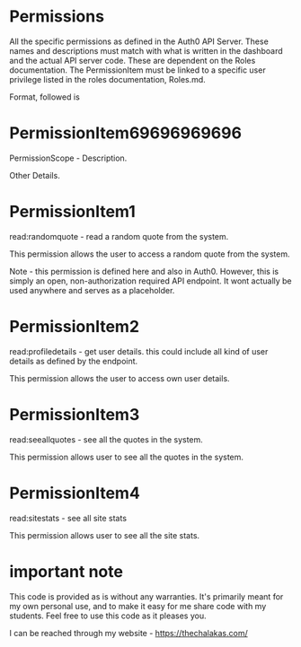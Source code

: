 # Permissions

All the specific permissions as defined in the Auth0 API Server. These names and descriptions must match with what is written in the dashboard and the actual API server code. These are dependent on the Roles documentation. The PermissionItem must be linked to a specific user privilege listed in the roles documentation, Roles.md.

Format, followed is 

# PermissionItem69696969696

PermissionScope - Description.

Other Details.

# PermissionItem1

read:randomquote - read a random quote from the system.

This permission allows the user to access a random quote from the system. 

Note - this permission is defined here and also in Auth0. However, this is simply an open, non-authorization required API endpoint. It wont actually be used anywhere and serves as a placeholder.

# PermissionItem2

read:profiledetails - get user details. this could include all kind of user details as defined by the endpoint.

This permission allows the user to access own user details. 

# PermissionItem3

read:seeallquotes - see all the quotes in the system.

This permission allows user to see all the quotes in the system.

# PermissionItem4

read:sitestats - see all site stats

This permission allows user to see all the site stats. 

# important note 

This code is provided as is without any warranties. It's primarily meant for my own personal use, and to make it easy for me share code with my students. Feel free to use this code as it pleases you.

I can be reached through my website - https://thechalakas.com/